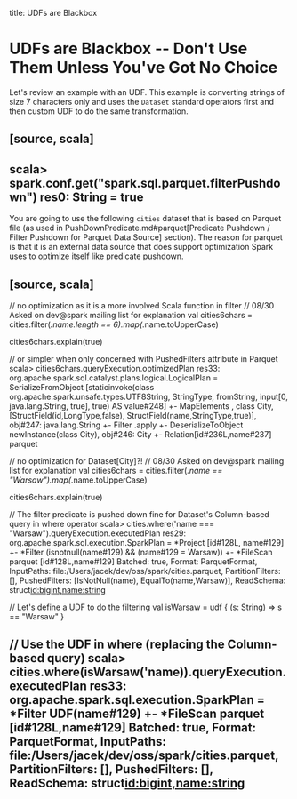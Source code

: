 title: UDFs are Blackbox

# UDFs are Blackbox -- Don't Use Them Unless You've Got No Choice

Let's review an example with an UDF. This example is converting strings of size 7 characters only and uses the `Dataset` standard operators first and then custom UDF to do the same transformation.

[source, scala]
----
scala> spark.conf.get("spark.sql.parquet.filterPushdown")
res0: String = true
----

You are going to use the following `cities` dataset that is based on Parquet file (as used in PushDownPredicate.md#parquet[Predicate Pushdown / Filter Pushdown for Parquet Data Source] section). The reason for parquet is that it is an external data source that does support optimization Spark uses to optimize itself like predicate pushdown.

[source, scala]
----
// no optimization as it is a more involved Scala function in filter
// 08/30 Asked on dev@spark mailing list for explanation
val cities6chars = cities.filter(_.name.length == 6).map(_.name.toUpperCase)

cities6chars.explain(true)

// or simpler when only concerned with PushedFilters attribute in Parquet
scala> cities6chars.queryExecution.optimizedPlan
res33: org.apache.spark.sql.catalyst.plans.logical.LogicalPlan =
SerializeFromObject [staticinvoke(class org.apache.spark.unsafe.types.UTF8String, StringType, fromString, input[0, java.lang.String, true], true) AS value#248]
+- MapElements <function1>, class City, [StructField(id,LongType,false), StructField(name,StringType,true)], obj#247: java.lang.String
   +- Filter <function1>.apply
      +- DeserializeToObject newInstance(class City), obj#246: City
         +- Relation[id#236L,name#237] parquet

// no optimization for Dataset[City]?!
// 08/30 Asked on dev@spark mailing list for explanation
val cities6chars = cities.filter(_.name == "Warsaw").map(_.name.toUpperCase)

cities6chars.explain(true)

// The filter predicate is pushed down fine for Dataset's Column-based query in where operator
scala> cities.where('name === "Warsaw").queryExecution.executedPlan
res29: org.apache.spark.sql.execution.SparkPlan =
*Project [id#128L, name#129]
+- *Filter (isnotnull(name#129) && (name#129 = Warsaw))
   +- *FileScan parquet [id#128L,name#129] Batched: true, Format: ParquetFormat, InputPaths: file:/Users/jacek/dev/oss/spark/cities.parquet, PartitionFilters: [], PushedFilters: [IsNotNull(name), EqualTo(name,Warsaw)], ReadSchema: struct<id:bigint,name:string>

// Let's define a UDF to do the filtering
val isWarsaw = udf { (s: String) => s == "Warsaw" }

// Use the UDF in where (replacing the Column-based query)
scala> cities.where(isWarsaw('name)).queryExecution.executedPlan
res33: org.apache.spark.sql.execution.SparkPlan =
*Filter UDF(name#129)
+- *FileScan parquet [id#128L,name#129] Batched: true, Format: ParquetFormat, InputPaths: file:/Users/jacek/dev/oss/spark/cities.parquet, PartitionFilters: [], PushedFilters: [], ReadSchema: struct<id:bigint,name:string>
----
